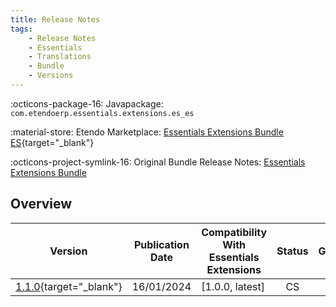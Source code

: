 ```yaml
---
title: Release Notes
tags:
    - Release Notes
    - Essentials
    - Translations
    - Bundle
    - Versions
---
```


:octicons-package-16: Javapackage: `com.etendoerp.essentials.extensions.es_es`

:material-store: Etendo Marketplace:  [Essentials Extensions Bundle ES](https://marketplace.etendo.cloud/#/product-details?module=0CE701616F5A446C83FA26633F14AE00){target="_blank"}

:octicons-project-symlink-16: Original Bundle Release Notes: [Essentials Extensions Bundle](/whats-new/release-notes/etendo-classic/bundles/essentials-extensions/release-notes/)

## Overview

| Version | Publication Date | Compatibility With Essentials Extensions | Status | GitHub |
| --- | --- | --- | :----: | :----: |
| [1.1.0](https://github.com/etendosoftware/com.etendoerp.essentials.extensions.es_es/releases/tag/1.1.0){target="_blank"} | 16/01/2024 | [1.0.0, latest] | CS | :white_check_mark: |